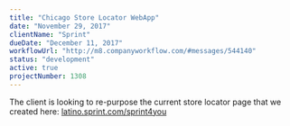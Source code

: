 ```yaml
---
title: "Chicago Store Locator WebApp"
date: "November 29, 2017"
clientName: "Sprint"
dueDate: "December 11, 2017"
workflowUrl: "http://m8.companyworkflow.com/#messages/544140"
status: "development"
active: true
projectNumber: 1308
---
```


The client is looking to re-purpose the current store locator page that we
created here:
[latino.sprint.com/sprint4you](https://latino.sprint.com/sprint4you/)
